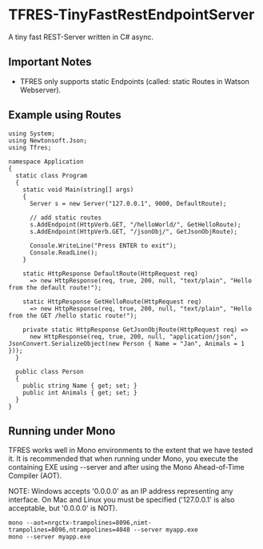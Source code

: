 # TFRES-TinyFastRestEndpointServer

A tiny fast REST-Server written in C# async. 

## Important Notes
- TFRES only supports static Endpoints (called: static Routes in Watson Webserver).
  
## Example using Routes
```
using System;
using Newtonsoft.Json;
using Tfres;

namespace Application
{
  static class Program
  {
    static void Main(string[] args)
    {
      Server s = new Server("127.0.0.1", 9000, DefaultRoute);

      // add static routes
      s.AddEndpoint(HttpVerb.GET, "/helloWorld/", GetHelloRoute);
      s.AddEndpoint(HttpVerb.GET, "/jsonObj/", GetJsonObjRoute);

      Console.WriteLine("Press ENTER to exit");
      Console.ReadLine();
    }

    static HttpResponse DefaultRoute(HttpRequest req)
      => new HttpResponse(req, true, 200, null, "text/plain", "Hello from the default route!");

    static HttpResponse GetHelloRoute(HttpRequest req)
      => new HttpResponse(req, true, 200, null, "text/plain", "Hello from the GET /hello static route!");

    private static HttpResponse GetJsonObjRoute(HttpRequest req) =>
      new HttpResponse(req, true, 200, null, "application/json", JsonConvert.SerializeObject(new Person { Name = "Jan", Animals = 1 }));
  }

  public class Person
  {
    public string Name { get; set; }
    public int Animals { get; set; }
  }
}
```

## Running under Mono
TFRES works well in Mono environments to the extent that we have tested it. It is recommended that when running under Mono, you execute the containing EXE using --server and after using the Mono Ahead-of-Time Compiler (AOT).

NOTE: Windows accepts '0.0.0.0' as an IP address representing any interface.  On Mac and Linux you must be specified ('127.0.0.1' is also acceptable, but '0.0.0.0' is NOT).

```
mono --aot=nrgctx-trampolines=8096,nimt-trampolines=8096,ntrampolines=4048 --server myapp.exe
mono --server myapp.exe
```

